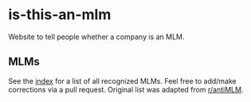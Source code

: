 # is-this-an-mlm

Website to tell people whether a company is an MLM.

## MLMs

See the [index](pages/index.vue) for a list of all recognized MLMs. Feel free to add/make corrections via a pull request. Original list was adapted from [r/antiMLM](https://old.reddit.com/r/antiMLM/comments/9aolhe/is_an_mlm_check_here_mega_thread_list/?utm_content=title&utm_medium=hot&utm_source=reddit&utm_name=antiMLM).
